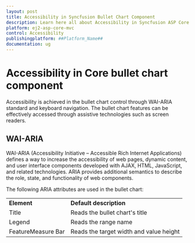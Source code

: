 ```yaml
---
layout: post
title: Accessibility in Syncfusion Bullet Chart Component
description: Learn here all about Accessibility in Syncfusion ASP Core Bullet Chart component of Syncfusion Essential JS 2 and more.
platform: ej2-asp-core-mvc
control: Accessibility
publishingplatform: ##Platform_Name##
documentation: ug
---
```



# Accessibility in Core bullet chart component

Accessibility is achieved in the bullet chart control through WAI-ARIA standard and keyboard navigation. The bullet chart features can be effectively accessed through assistive technologies such as screen readers.

## WAI-ARIA

WAI-ARIA (Accessibility Initiative – Accessible Rich Internet Applications) defines a way to increase the accessibility of web pages, dynamic content, and user interface components developed with AJAX, HTML, JavaScript, and related technologies. ARIA provides additional semantics to describe the role, state, and functionality of web components.

The following ARIA attributes are used in the bullet chart:

<!-- markdownlint-disable MD033 -->
<table>
<tr>
<td><b>Element</b></td>
<td><b>Default description</b></td>
</tr>
<tr>
<td>Title</td>
<td>Reads the bullet chart's title</td>
<tr>
<td>Legend</td>
<td>Reads the range name</td>
</tr>
<tr>
<td>FeatureMeasure Bar</td>
<td>Reads the target width and value height</td>
</tr>
</table>